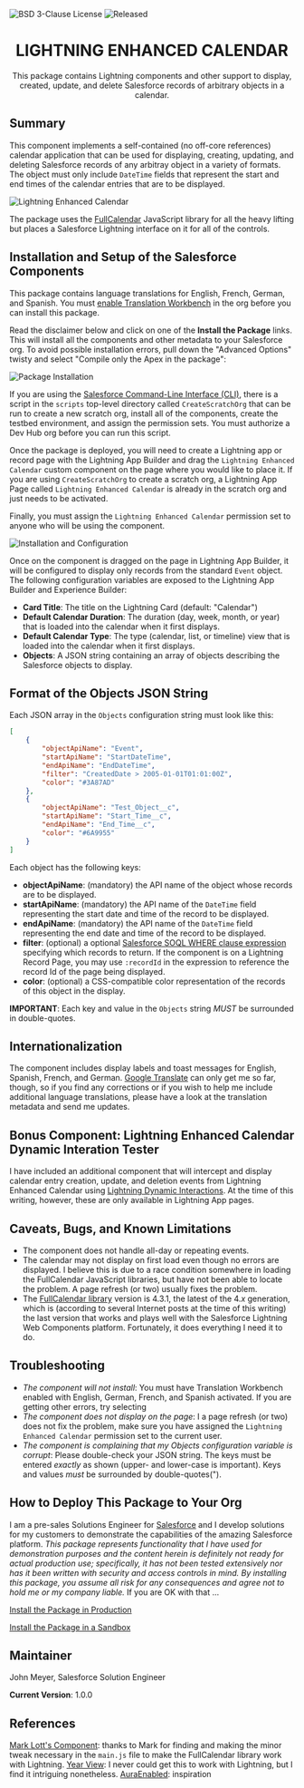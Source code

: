 ![BSD 3-Clause License](https://img.shields.io/badge/license-BSD%203--Clause-success) ![Released](https://img.shields.io/badge/status-Released-success)

<h1 align="center">LIGHTNING ENHANCED CALENDAR</h1>
<p align="center">
This package contains Lightning components and other support to display, created, update, and delete Salesforce records of arbitrary objects in a calendar.
</p>

## Summary

This component implements a self-contained (no off-core references) calendar application that can be used for displaying, creating, updating, and deleting Salesforce records of any arbitray object in a variety of formats. The object must only include `DateTime` fields that represent the start and end times of the calendar entries that are to be displayed.

![Lightning Enhanced Calendar](images/Lightning_Enhanced_Calendar.png)

The package uses the [FullCalendar](https://fullcalendar.io) JavaScript library for all the heavy lifting but places a Salesforce Lightning interface on it for all of the controls.

## Installation and Setup of the Salesforce Components

This package contains language translations for English, French, German, and Spanish. You must [enable Translation Workbench](https://help.salesforce.com/s/articleView?id=sf.wcc_setup_enable_translation.htm&type=5) in the org before you can install this package.

Read the disclaimer below and click on one of the **Install the Package** links. This will install all the components and other metadata to your Salesforce org. To avoid possible installation errors, pull down the "Advanced Options" twisty and select "Compile only the Apex in the package":

![Package Installation](images/Package_Installation.png)

If you are using the [Salesforce Command-Line Interface (CLI)](https://developer.salesforce.com/tools/sfdxcli), there is a script in the `scripts` top-level directory called `CreateScratchOrg` that can be run to create a new scratch org, install all of the components, create the testbed environment, and assign the permission sets. You must authorize a Dev Hub org before you can run this script.

Once the package is deployed, you will need to create a Lightning app or record page with the Lightning App Builder and drag the `Lightning Enhanced Calendar` custom component on the page where you would like to place it. If you are using `CreateScratchOrg` to create a scratch org, a Lightning App Page called `Lightning Enhanced Calendar` is already in the scratch org and just needs to be activated.

Finally, you must assign the `Lightning Enhanced Calendar` permission set to anyone who will be using the component.

![Installation and Configuration](images/Installation_and_Configuration)

Once on the component is dragged on the page in Lightning App Builder, it will be configured to display only records from the standard `Event` object. The following configuration variables are exposed to the Lightning App Builder and Experience Builder:

- **Card Title**: The title on the Lightning Card (default: "Calendar")
- **Default Calendar Duration**: The duration (day, week, month, or year) that is loaded into the calendar when it first displays.
- **Default Calendar Type**: The type (calendar, list, or timeline) view that is loaded into the calendar when it first displays.
- **Objects**: A JSON string containing an array of objects describing the Salesforce objects to display.

## Format of the Objects JSON String

Each JSON array in the `Objects` configuration string must look like this:

```json
[
    {
        "objectApiName": "Event",
        "startApiName": "StartDateTime",
        "endApiName": "EndDateTime",
        "filter": "CreatedDate > 2005-01-01T01:01:00Z",
        "color": "#3A87AD"
    },
    {
        "objectApiName": "Test_Object__c",
        "startApiName": "Start_Time__c",
        "endApiName": "End_Time__c",
        "color": "#6A9955"
    }
]
```

Each object has the following keys:

- **objectApiName**: (mandatory) the API name of the object whose records are to be displayed.
- **startApiName**: (mandatory) the API name of the `DateTime` field representing the start date and time of the record to be displayed.
- **endApiName**: (mandatory) the API name of the `DateTime` field representing the end date and time of the record to be displayed.
- **filter**: (optional) a optional [Salesforce SOQL WHERE clause expression](https://developer.salesforce.com/docs/atlas.en-us.soql_sosl.meta/soql_sosl/sforce_api_calls_soql_select_conditionexpression.htm) specifying which records to return. If the component is on a Lightning Record Page, you may use `:recordId` in the expression to reference the record Id of the page being displayed.
- **color**: (optional) a CSS-compatible color representation of the records of this object in the display.

**IMPORTANT**: Each key and value in the `Objects` string *MUST* be surrounded in double-quotes.

## Internationalization

The component includes display labels and toast messages for English, Spanish, French, and German. [Google Translate](https://translate.google.com) can only get me so far, though, so if you find any corrections or if you wish to help me include additional language translations, please have a look at the translation metadata and send me updates.

## Bonus Component: Lightning Enhanced Calendar Dynamic Interation Tester

I have included an additional component that will intercept and display calendar entry creation, update, and deletion events from Lightning Enhanced Calendar using [Lightning Dynamic Interactions](https://admin.salesforce.com/blog/2021/introducing-dynamic-interactions-the-latest-low-code-innovation-for-salesforce-platform). At the time of this writing, however, these are only available in Lightning App pages.

## Caveats, Bugs, and Known Limitations

- The component does not handle all-day or repeating events.
- The calendar may not display on first load even though no errors are displayed. I believe this is due to a race condition somewhere in loading the FullCalendar JavaScript libraries, but have not been able to locate the problem. A page refresh (or two) usually fixes the problem.
- The [FullCalendar library](https://fullcalendar.io) version is 4.3.1, the latest of the 4.*x* generation, which is (according to several Internet posts at the time of this writing) the last version that works and plays well with the Salesforce Lightning Web Components platform. Fortunately, it does everything I need it to do.

## Troubleshooting

- *The component will not install*: You must have Translation Workbench enabled with English, German, French, and Spanish activated. If you are getting other errors, try selecting 
- *The component does not display on the page*: I a page refresh (or two) does not fix the problem, make sure you have assigned the `Lightning Enhanced Calendar` permission set to the current user.
- *The component is complaining that my Objects configuration variable is corrupt*: Please double-check your JSON string. The keys must be entered *exactly* as shown (upper- and lower-case is important). Keys and values *must* be surrounded by double-quotes(").

## How to Deploy This Package to Your Org

I am a pre-sales Solutions Engineer for [Salesforce](https://www.salesforce.com) and I develop solutions for my customers to demonstrate the capabilities of the amazing Salesforce platform. *This package represents functionality that I have used for demonstration purposes and the content herein is definitely not ready for actual production use; specifically, it has not been tested extensively nor has it been written with security and access controls in mind. By installing this package, you assume all risk for any consequences and agree not to hold me or my company liable.* If you are OK with that ...

[Install the Package in Production](https://login.salesforce.com/packaging/installPackage.apexp?p0=04t2E000003smqjQAA)

[Install the Package in a Sandbox](https://test.salesforce.com/packaging/installPackage.apexp?p0=04t2E000003smqjQAA)

## Maintainer

John Meyer, Salesforce Solution Engineer

**Current Version**: 1.0.0

## References

[Mark Lott's Component](https://github.com/markslott/lwc-fullcalendar): thanks to Mark for finding and making the minor tweak necessary in the `main.js` file to make the FullCalendar library work with Lightning.
[Year View](https://github.com/p-try/fullcalendar-yearview): I never could get this to work with Lightning, but I find it intriguing nonetheless.
[AuraEnabled](https://auraenabled.com/2020/07/fullcalendar-in-lightning-web-component/): inspiration
